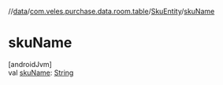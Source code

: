 //[data](../../../index.md)/[com.veles.purchase.data.room.table](../index.md)/[SkuEntity](index.md)/[skuName](sku-name.md)

# skuName

[androidJvm]\
val [skuName](sku-name.md): [String](https://kotlinlang.org/api/latest/jvm/stdlib/kotlin/-string/index.html)
